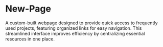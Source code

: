# New-Page
A custom-built webpage designed to provide quick access to frequently used projects, featuring organized links for easy navigation. This streamlined interface improves efficiency by centralizing essential resources in one place.
